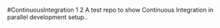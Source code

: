 #ContinuousIntegration
1
2
A test repo to show Continuous Integration in parallel development setup..

